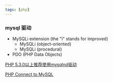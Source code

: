 ```yaml
---
tags: [php]
---
```


### mysql 驱动
* MySQLi extension (the "i" stands for improved)
  * MySQLi (object-oriented)
  * MySQLi (procedural)
* PDO (PHP Data Objects)

[PHP 5.3.0以上推荐使用mysqlnd驱动][php-driver]

[php-driver]:http://zhangxugg-163-com.iteye.com/blog/1894990

[PHP Connect to MySQL][php-connect-mysql]

[php-connect-mysql]:https://www.w3schools.com/php/php_mysql_connect.asp
